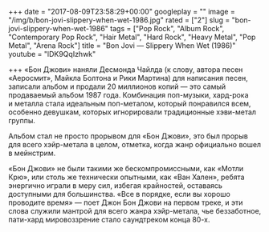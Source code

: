 +++
date = "2017-08-09T23:58:29+00:00"
googleplay = ""
image = "/img/b/bon-jovi-slippery-when-wet-1986.jpg"
rated = ["2"]
slug = "bon-jovi-slippery-when-wet-1986"
tags = ["Pop Rock", "Album Rock", "Contemporary Pop Rock", "Hair Metal", "Hard Rock", "Heavy Metal", "Pop Metal", "Arena Rock"]
title = "Bon Jovi — Slippery When Wet (1986)"
youtube = "lDK9QqIzhwk"

+++
&laquo;Бон Джови&raquo; наняли Десмонда Чайлда (к&nbsp;слову, автора песен &laquo;Аеросмит&raquo;, Майкла Болтона и&nbsp;Рики Мартина) для написания песен, записали альбом и&nbsp;продали 20&nbsp;миллионов копий&nbsp;&mdash; это самый продаваемый альбом 1987&nbsp;года. Комбинация поп-музыки, хард-рока и&nbsp;металла стала идеальным поп-металом, который понравился всем, особенно девушкам, которых игнорировали традиционные хэви-метал группы.

Альбом стал не&nbsp;просто прорывом для &laquo;Бон Джови&raquo;, это был прорыв для всего хэйр-метала в&nbsp;целом, отметка, когда жанр официально вошел в&nbsp;мейнстрим.

&laquo;Бон Джови&raquo; не&nbsp;были такими&nbsp;же бескомпромиссными, как &laquo;Мотли Крю&raquo;, или столь&nbsp;же  технически опытными, как &laquo;Ван Хален&raquo;, ребята энергично играли в&nbsp;меру сил, избегая крайностей, оставаясь доступными для большинства. &laquo;Все в&nbsp;порядке, если вы&nbsp;хорошо проводите время&raquo;&nbsp;&mdash; поет Джон Бон Джови на&nbsp;первом треке, и&nbsp;эти слова служили мантрой для всего жанра хэйр-метала, чье беззаботное, пати-хард мировоззрение стало саундтреком конца <nobr>80-х</nobr>.